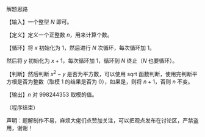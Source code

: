 解题思路

【输入】一个整型 $N$ 即可。

【定义】定义一个正整数 $n$，用来计算个数。

【循环】将 $x$ 初始化为 $1$，然后进行 $N$ 次循环，每次循环加 $1$。

 然后将 $y$ 初始化为 $x+1$，每次循环加 $1$，循环到 $N$ 终止（$N$ 也要循环）。
 
【判断】然后判断 $x^2 - y$ 是否为平方数，可以使用 sqrt 函数判断，使用完判断平方根是否为整数（取模 $1$ 的结果是否为 $0$），如果是，则将 $n+1$，否则 $n$ 不变。

【输出】$n$ 对 $998244353$ 取模的值。

（程序结束）

声明：题解制作不易，麻烦大佬们点赞加关注，可以把观点发布在讨论区，严禁盗用，谢谢！